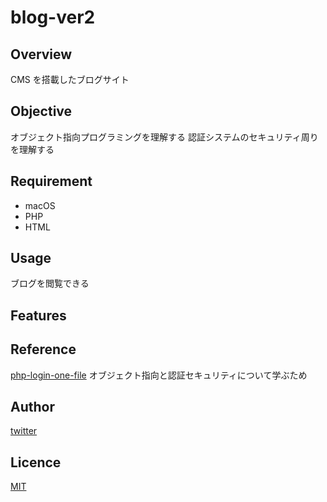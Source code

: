 # blog-ver2

## Overview

CMS を搭載したブログサイト

## Objective

オブジェクト指向プログラミングを理解する
認証システムのセキュリティ周りを理解する

## Requirement

- macOS
- PHP
- HTML

## Usage

ブログを閲覧できる

## Features

## Reference

[php-login-one-file](https://github.com/panique/php-login-one-file)
オブジェクト指向と認証セキュリティについて学ぶため

## Author

[twitter](https://twitter.com)

## Licence

[MIT](https://......)
